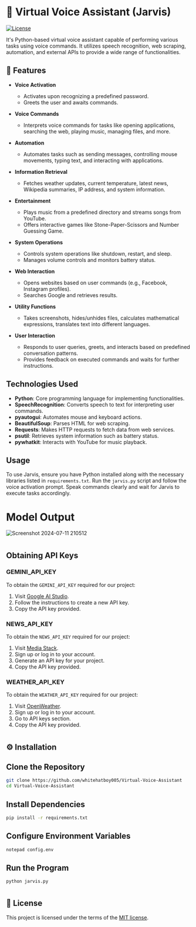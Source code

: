 # 🤖 Virtual Voice Assistant (Jarvis)
[![License](https://img.shields.io/github/license/whitehatboy005/Virtual-Assistant-Jarvis)](LICENSE.md)

It's Python-based virtual voice assistant capable of performing various tasks using voice commands. It utilizes speech recognition, web scraping, automation, and external APIs to provide a wide range of functionalities.

## 🚀 Features

- **Voice Activation**
  - Activates upon recognizing a predefined password.
  - Greets the user and awaits commands.

- **Voice Commands**
  - Interprets voice commands for tasks like opening applications, searching the web, playing music, managing files, and more.

- **Automation**
  - Automates tasks such as sending messages, controlling mouse movements, typing text, and interacting with applications.

- **Information Retrieval**
  - Fetches weather updates, current temperature, latest news, Wikipedia summaries, IP address, and system information.

- **Entertainment**
  - Plays music from a predefined directory and streams songs from YouTube.
  - Offers interactive games like Stone-Paper-Scissors and Number Guessing Game.

- **System Operations**
  - Controls system operations like shutdown, restart, and sleep.
  - Manages volume controls and monitors battery status.

- **Web Interaction**
  - Opens websites based on user commands (e.g., Facebook, Instagram profiles).
  - Searches Google and retrieves results.

- **Utility Functions**
  - Takes screenshots, hides/unhides files, calculates mathematical expressions, translates text into different languages.

- **User Interaction**
  - Responds to user queries, greets, and interacts based on predefined conversation patterns.
  - Provides feedback on executed commands and waits for further instructions.

## Technologies Used

- **Python**: Core programming language for implementing functionalities.
- **SpeechRecognition**: Converts speech to text for interpreting user commands.
- **pyautogui**: Automates mouse and keyboard actions.
- **BeautifulSoup**: Parses HTML for web scraping.
- **Requests**: Makes HTTP requests to fetch data from web services.
- **psutil**: Retrieves system information such as battery status.
- **pywhatkit**: Interacts with YouTube for music playback.

## Usage

To use Jarvis, ensure you have Python installed along with the necessary libraries listed in `requirements.txt`. Run the `jarvis.py` script and follow the voice activation prompt. Speak commands clearly and wait for Jarvis to execute tasks accordingly.


# Model Output
![Screenshot 2024-07-11 210512](https://github.com/whitehatboy005/Jarvis/assets/147156726/8cfd0963-7605-486d-8ce2-4d498f4d279e)
#
## Obtaining API Keys

### GEMINI_API_KEY

To obtain the `GEMINI_API_KEY` required for our project:

1. Visit [Google AI Studio](https://aistudio.google.com/app/apikey).
2. Follow the instructions to create a new API key.
3. Copy the API key provided.

### NEWS_API_KEY

To obtain the `NEWS_API_KEY` required for our project:

1. Visit [Media Stack](https://mediastack.com/).
2. Sign up or log in to your account.
3. Generate an API key for your project.
4. Copy the API key provided.

### WEATHER_API_KEY

To obtain the `WEATHER_API_KEY` required for our project:

1. Visit [OpenWeather](https://openweathermap.org/api).
2. Sign up or log in to your account.
3. Go to API keys section.
4. Copy the API key provided.
#
## ⚙️ Installation
## Clone the Repository
```bash
git clone https://github.com/whitehatboy005/Virtual-Voice-Assistant
cd Virtual-Voice-Assistant
```
## Install Dependencies
```bash
pip install -r requirements.txt
```
## Configure Environment Variables
```bash
notepad config.env
```
## Run the Program
```bash
python jarvis.py
```
#
## 📝 License

This project is licensed under the terms of the [MIT license](LICENSE.md).
